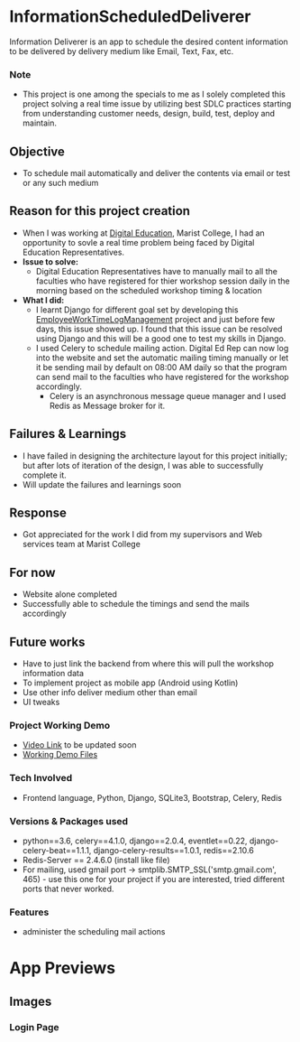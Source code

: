 # InformationScheduledDeliverer
Information Deliverer is an app to schedule the desired content information to be delivered by delivery medium like Email, Text, Fax, etc.

### Note
- This project is one among the specials to me as I solely completed this project solving a real time issue by utilizing best SDLC practices starting from understanding customer needs, design, build, test, deploy and maintain.

## Objective
- To schedule mail automatically and deliver the contents via email or test or any such medium

## Reason for this project creation
- When I was working at [Digital Education](https://www.marist.edu/digital-education), Marist College, I had an opportunity to sovle a real time problem being faced by Digital Education Representatives. 
- **Issue to solve:**
  - Digital Education Representatives have to manually mail to all the faculties who have registered for thier workshop session daily in the morning based on the scheduled workshop timing & location
- **What I did:**
  - I learnt Django for different goal set by developing this [EmployeeWorkTimeLogManagement](https://github.com/vivekVells/EmployeeWorkTimeLogManagement) project and just before few days, this issue showed up. I found that this issue can be resolved using Django and this will be a good one to test my skills in Django.
  - I used Celery to schedule mailing action. Digital Ed Rep can now log into the website and set the automatic mailing timing manually or let it be sending mail by default on 08:00 AM daily so that the program can send mail to the faculties who have registered for the workshop accordingly. 
    - Celery is an asynchronous message queue manager and I used Redis as Message broker for it.

## Failures & Learnings
- I have failed in designing the architecture layout for this project initially; but after lots of iteration of the design, I was able to successfully complete it. 
- Will update the failures and learnings soon

## Response
- Got appreciated for the work I did from my supervisors and Web services team at Marist College

## For now
- Website alone completed
- Successfully able to schedule the timings and send the mails accordingly

## Future works
- Have to just link the backend from where this will pull the workshop information data
- To implement project as mobile app (Android using Kotlin)
- Use other info deliver medium other than email
- UI tweaks

### Project Working Demo
- [Video Link]() to be updated soon
- [Working Demo Files](https://github.com/vivekVells/InformationScheduledDeliverer/tree/master/WebsiteBlock/memories) 


### Tech Involved 
- Frontend language, Python, Django, SQLite3, Bootstrap, Celery, Redis

### Versions & Packages used
- python==3.6, celery==4.1.0, django==2.0.4, eventlet==0.22, django-celery-beat==1.1.1, django-celery-results==1.0.1, redis==2.10.6
- Redis-Server == 2.4.6.0 (install like file)
- For mailing, used gmail port  -> smtplib.SMTP_SSL('smtp.gmail.com', 465) - use this one for your project if you are interested, tried different ports that never worked.

### Features
- administer the scheduling mail actions

# App Previews
## Images
### Login Page
![]()